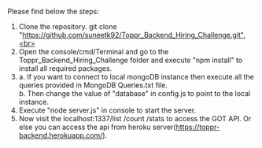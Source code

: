 Please find below the steps:<br>
1. Clone the repository. git clone "https://github.com/suneetk92/Toppr_Backend_Hiring_Challenge.git".<br>
2. Open the console/cmd/Terminal and go to the Toppr_Backend_Hiring_Challenge folder and execute "npm install" to install all required packages.<br>
3. a. If you want to connect to local mongoDB instance then execute all the queries provided in MongoDB Queries.txt file.<br>
   b. Then change the value of "database" in config.js to point to the local instance.<br>
4. Execute "node server.js" in console to start the server.<br>
5. Now visit the localhost:1337/list /count /stats to access the GOT API. Or else you can access the api from heroku server(https://toppr-backend.herokuapp.com/).<br>
